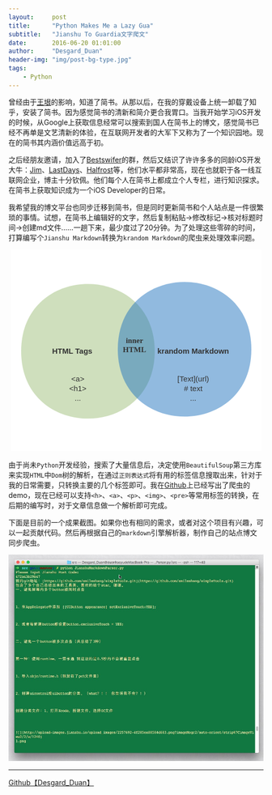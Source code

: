 ```yaml
---
layout:     post
title:      "Python Makes Me a Lazy Gua"
subtitle:   "Jianshu To Guardia文字爬文"
date:       2016-06-20 01:01:00
author:     "Desgard_Duan"
header-img: "img/post-bg-type.jpg"
tags:
    - Python
---
```


曾经由于[王垠](http://www.yinwang.org/)的影响，知道了简书。从那以后，在我的穿戴设备上统一卸载了知乎，安装了简书。因为感觉简书的清新和简介更合我胃口。当我开始学习iOS开发的时候，从Google上获取信息经常可以搜索到国人在简书上的博文，感觉简书已经不再单是文艺清新的体验，在互联网开发者的大军下又称为了一个知识园地。现在的简书其内涵价值远高于初。

之后经朋友邀请，加入了[Bestswifer](https://bestswifter.com/)的群，然后又结识了许许多多的同龄iOS开发大牛：[Jim](http://kuailejim.com/)、[LastDays](http://lastdays.cn/)、[Halfrost](https://halfrost.com/)等，他们水平都非常高，现在也就职于各一线互联网企业，博主十分钦佩。他们每个人在简书上都成立个人专栏，进行知识探求。在简书上获取知识成为一个iOS Developer的日常。

我希望我的博文平台也同步迁移到简书，但是同时更新简书和个人站点是一件很繁琐的事情。试想，在简书上编辑好的文字，然后复制粘贴→修改标记→核对标题时间→创建md文件……一趟下来，最少度过了20分钟。为了处理这些零碎的时间，打算编写个`Jianshu Markdown`转换为`krandom Markdown`的爬虫来处理效率问题。

<center>
<svg id="drawing" xmlns="http://www.w3.org/2000/svg" version="1.1" xmlns:xlink="http://www.w3.org/1999/xlink" xmlns:svgjs="http://svgjs.com/svgjs" width="495" height="398.66668701171875" viewBox="143 55.66667175292969 495 398.66668701171875"><defs id="SvgjsDefs1001"></defs><g id="SvgjsG1007"><path id="SvgjsPath1008" d="M143 55.66667175292969H638V454.33335876464844H143V55.66667175292969Z " fill-opacity="1" fill="#ffffff"></path><g id="SvgjsG1009"><g id="SvgjsG1010" transform="translate(163 124)" opacity="0.5"><path id="SvgjsPath1011" d="M0 133C0 -44.333333333333336 264 -44.333333333333336 264 133C264 310.3333333333333 0 310.3333333333333 0 133Z " stroke-width="0" stroke="#a0bf7c" fill="#a0bf7c" opacity="1"></path></g><g id="SvgjsG1012" transform="translate(354 120)" opacity="0.5"><path id="SvgjsPath1013" d="M0 133C0 -44.333333333333336 264 -44.333333333333336 264 133C264 310.3333333333333 0 310.3333333333333 0 133Z " stroke-width="0" stroke="#2476c0" fill="#2476c0" opacity="1"></path></g><g id="SvgjsG1014" transform="translate(184 237)" opacity="1"><path id="SvgjsPath1015" d="M0 0L160 0L160 40L0 40Z " stroke-dasharray="none" stroke-width="0" stroke="#323232" fill="none" opacity="1"></path><g id="SvgjsG1016" transform="matrix(1 0 0 1 0 10.625)" fill="#ffffff"><text id="SvgjsText1017" font-family="Arial,宋体" fill="#323232" font-size="15" font-weight="bold" font-style="normal" text-anchor="middle" text-decoration="blink" x="80" y="14">HTML Tags</text></g></g><g id="SvgjsG1018" transform="translate(195 311)" opacity="1"><path id="SvgjsPath1019" d="M0 0L160 0L160 40L0 40Z " stroke-dasharray="none" stroke-width="0" stroke="#323232" fill="none" opacity="1"></path><g id="SvgjsG1020" transform="matrix(1 0 0 1 0 -8.125)" fill="#ffffff"><text id="SvgjsText1021" font-family="Arial,宋体" fill="#323232" font-size="15" font-weight="normal" font-style="normal" text-anchor="middle" text-decoration="blink" x="80" y="14">&lt;a&gt;</text><text id="SvgjsText1022" font-family="Arial,宋体" fill="#323232" font-size="15" font-weight="normal" font-style="normal" text-anchor="middle" text-decoration="blink" x="80" y="32.75">&lt;h1&gt;</text><text id="SvgjsText1023" font-family="Arial,宋体" fill="#323232" font-size="15" font-weight="normal" font-style="normal" text-anchor="middle" text-decoration="blink" x="80" y="51.5">...</text></g></g><g id="SvgjsG1024" transform="translate(423 237)" opacity="1"><path id="SvgjsPath1025" d="M0 0L160 0L160 40L0 40Z " stroke-dasharray="none" stroke-width="0" stroke="#323232" fill="none" opacity="1"></path><g id="SvgjsG1026" transform="matrix(1 0 0 1 0 10.625)" fill="#ffffff"><text id="SvgjsText1027" font-family="Arial,宋体" fill="#323232" font-size="15" font-weight="bold" font-style="normal" text-anchor="middle" text-decoration="blink" x="80" y="14">krandom Markdown</text></g></g><g id="SvgjsG1028" transform="translate(423 311)" opacity="1"><path id="SvgjsPath1029" d="M0 0L160 0L160 40L0 40Z " stroke-dasharray="none" stroke-width="0" stroke="#323232" fill="none" opacity="1"></path><g id="SvgjsG1030" transform="matrix(1 0 0 1 0 -8.125)" fill="#ffffff"><text id="SvgjsText1031" font-family="Arial,宋体" fill="#323232" font-size="15" font-weight="normal" font-style="normal" text-anchor="middle" text-decoration="blink" x="80" y="14">[Text](url)</text><text id="SvgjsText1032" font-family="Arial,宋体" fill="#323232" font-size="15" font-weight="normal" font-style="normal" text-anchor="middle" text-decoration="blink" x="80" y="32.75"># text</text><text id="SvgjsText1033" font-family="Arial,宋体" fill="#323232" font-size="15" font-weight="normal" font-style="normal" text-anchor="middle" text-decoration="blink" x="80" y="51.5">...</text></g></g><g id="SvgjsG1034" transform="translate(307 224)" opacity="1"><path id="SvgjsPath1035" d="M0 0L160 0L160 40L0 40Z " stroke-dasharray="none" stroke-width="0" stroke="#323232" fill="none" opacity="1"></path><g id="SvgjsG1036" transform="matrix(1 0 0 1 0 1.25)" fill="#ffffff"><text id="SvgjsText1037" font-family="Tahoma,宋体" fill="#323232" font-size="15" font-weight="bold" font-style="normal" text-anchor="middle" text-decoration="blink" x="80" y="15">inner</text><text id="SvgjsText1038" font-family="Tahoma,宋体" fill="#323232" font-size="15" font-weight="bold" font-style="normal" text-anchor="middle" text-decoration="blink" x="80" y="33.75">HTML</text></g></g></g></g></svg>
</center>

由于尚未`Python`开发经验，搜索了大量信息后，决定使用`BeautifulSoup`第三方库来实现`HTML`中`Dom`树的解析，在通过`正则表达式`将有用的标签信息搜取出来，针对于我的日常需要，只转换主要的几个标签即可。我在[Github](https://github.com/dgytdhy/JianshuMarkdownParser.py)上已经写出了爬虫的demo，现在已经可以支持`<h>`、`<a>`、`<p>`、`<img>`、`<pre>`等常用标签的转换，在后期的编写时，对于文章信息做一个解析即可完成。

下面是目前的一个成果截图。如果你也有相同的需求，或者对这个项目有兴趣，可以一起贡献代码。然后再根据自己的`markdown`引擎解析器，制作自己的站点博文同步爬虫。

![](/assets/img/post_img/2016-06-20/screenshot.png)

--- 

[Github【Desgard_Duan】](https://github.com/dgytdhy/JianshuMarkdownParser.py)

